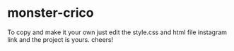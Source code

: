 # monster-crico
To copy and make it your own just edit the style.css and html file instagram link and the project is yours.
cheers!
